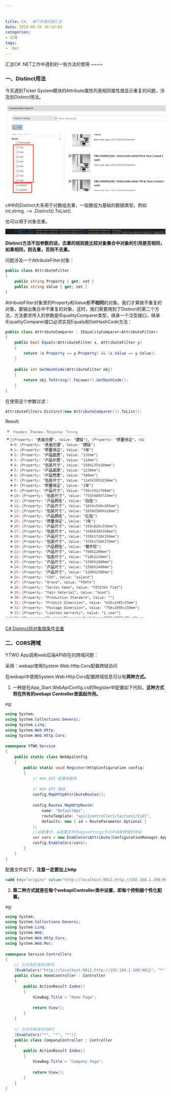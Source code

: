 ```yaml
---


title: C#, .NET所遇问题汇总
date: 2019-08-26 16:59:03
categories:
- 后端
tags:
- .Net
---
```


汇总C#       .NET工作中遇到的一些方法的使用 ~~~~

<!-- More -->

### 一、Distinct用法

今天遇到Ticket System模块的Attribute属性列表相同属性值显示重复的问题，涉及到Distinct用法。

![](/images/repeatfilter.png)



c#中的Distinct大多用于对数组去重，一般数组为基础的数据类型，例如 int,string.  --> .Distinct().ToList()

也可以用于对象去重。

![](/images/Distinct.png)



**Distinct方法不加参数的话，去重的规则是比较对象集合中对象的引用是否相同，如果相同，则去重，否则不去重。** 

问题涉及一个AttributeFilter对象：

```c#
public class AttributeFilter
{	
    public string Property { get; set }   
    public string Value { get; set } 
}
```

AttributeFilter对象里的Property和Value都**不相同**的对象，我们才算做不重复的对象，要输出集合中不重复的对象，这时，我们需要用到了Distinct的第二个方法，方法要求传入的参数是IEqualityComparer类型，继承一个泛型接口，继承IEqualityComparer接口必须实现Equals和GetHashCode方法：

```c#
public class AttributeComparer : IEqualityComparer<AttributeFilter>
{
	public bool Equals(AttributeFilter x, AttributeFilter y)
	{
		return (x.Property == y.Property) && (x.Value == y.Value);
	}

    public int GetHashCode(AttributeFilter obj)
    {
        return obj.ToString().ToLower().GetHashCode();
    }
}
```

在使用这个参数过滤：

```c#
AttributeFilters.Distinct(new AttributeComparer()).ToList();
```

Result:

![](/images/filterresult.bmp)



[C# Distinct将对象按条件去重](https://blog.csdn.net/lishuangquan1987/article/details/76096022)



### 二、CORS跨域

YTWO App调用web后端API存在的跨域问题：

采用：webapi使用System.Web.Http.Cors配置跨域访问

在webapi中使用System.Web.Http.Cors配置跨域信息可以有**两种方式。** 
1) 一种是在App_Start.WebApiConfig.cs的Register中配置如下代码，**这种方式将在所有的webapi Controller里面起作用。**

eg:

```c#
using System;
using System.Collections.Generic;
using System.Linq;
using System.Web.Http;
using System.Web.Http.Cors;

namespace YTWO.Service
{
    public static class WebApiConfig
    {
        public static void Register(HttpConfiguration config)
        {
            // Web API 配置和服务

            // Web API 路由
            config.MapHttpAttributeRoutes();

            config.Routes.MapHttpRoute(
                name: "DefaultApi",
                routeTemplate: "api/{controller}/{action}/{id}",
                defaults: new { id = RouteParameter.Optional }
            );
            //这是重点，从配置文件的appsettings节点中读取跨域的地址
            var cors = new EnableCorsAttribute(ConfigurationManager.AppSettings["origins"], "*", "*");
            config.EnableCors(cors);
        }
    }
}
```

配置文件如下，**注意一定要加上http**

```xml
<add key="origins" value="http://localhost:9012,http://192.168.1.108:9012" />
```



2) **第二种方式就是在每个webapiController类中设置，即每个控制器个性化配置。**

eg:

```c#
using System;
using System.Collections.Generic;
using System.Linq;
using System.Web;
using System.Web.Http.Cors;
using System.Web.Mvc;

namespace Service.Controllers
{
    // 允许指定域访问API
    [EnableCors("http://localhost:9012,http://192.168.1.108:9012", "*", "*")]
    public class HomeController : Controller
    {
        public ActionResult Index()
        {
            ViewBag.Title = "Home Page";

            return View();
        }
    }
    
    // 允许所有域访问API
    [EnableCors("*", "*", "*")]
    public class CompanyController : Controller
    {
        public ActionResult Index()
        {
            ViewBag.Title = "Company Page";

            return View();
        }
    }
}

```


